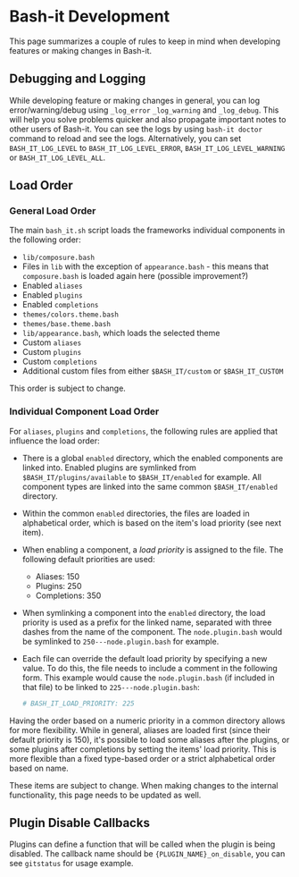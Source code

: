# Bash-it Development

This page summarizes a couple of rules to keep in mind when developing features or making changes in Bash-it.

## Debugging and Logging

While developing feature or making changes in general, you can log error/warning/debug
using `_log_error` `_log_warning` and `_log_debug`. This will help you solve problems quicker
and also propagate important notes to other users of Bash-it.
You can see the logs by using `bash-it doctor` command to reload and see the logs.
Alternatively, you can set `BASH_IT_LOG_LEVEL` to `BASH_IT_LOG_LEVEL_ERROR`, `BASH_IT_LOG_LEVEL_WARNING` or `BASH_IT_LOG_LEVEL_ALL`.


## Load Order

### General Load Order

The main `bash_it.sh` script loads the frameworks individual components in the following order:

* `lib/composure.bash`
* Files in `lib` with the exception of `appearance.bash` - this means that `composure.bash` is loaded again here (possible improvement?)
* Enabled `aliases`
* Enabled `plugins`
* Enabled `completions`
* `themes/colors.theme.bash`
* `themes/base.theme.bash`
* `lib/appearance.bash`, which loads the selected theme
* Custom `aliases`
* Custom `plugins`
* Custom `completions`
* Additional custom files from either `$BASH_IT/custom` or `$BASH_IT_CUSTOM`

This order is subject to change.

### Individual Component Load Order

For `aliases`, `plugins` and `completions`, the following rules are applied that influence the load order:

* There is a global `enabled` directory, which the enabled components are linked into. Enabled plugins are symlinked from `$BASH_IT/plugins/available` to `$BASH_IT/enabled` for example. All component types are linked into the same common `$BASH_IT/enabled` directory.
* Within the common `enabled` directories, the files are loaded in alphabetical order, which is based on the item's load priority (see next item).
* When enabling a component, a _load priority_ is assigned to the file. The following default priorities are used:
    * Aliases: 150
    * Plugins: 250
    * Completions: 350
* When symlinking a component into the `enabled` directory, the load priority is used as a prefix for the linked name, separated with three dashes from the name of the component. The `node.plugin.bash` would be symlinked to `250---node.plugin.bash` for example.
* Each file can override the default load priority by specifying a new value. To do this, the file needs to include a comment in the following form. This example would cause the `node.plugin.bash` (if included in that file) to be linked to `225---node.plugin.bash`:

  ```bash
  # BASH_IT_LOAD_PRIORITY: 225
  ```

Having the order based on a numeric priority in a common directory allows for more flexibility. While in general, aliases are loaded first (since their default priority is 150), it's possible to load some aliases after the plugins, or some plugins after completions by setting the items' load priority. This is more flexible than a fixed type-based order or a strict alphabetical order based on name.

These items are subject to change. When making changes to the internal functionality, this page needs to be updated as well.

## Plugin Disable Callbacks

Plugins can define a function that will be called when the plugin is being disabled.
The callback name should be `{PLUGIN_NAME}_on_disable`, you can see `gitstatus` for usage example.
